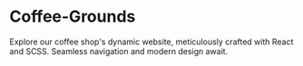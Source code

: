 # Coffee-Grounds
Explore our coffee shop's dynamic website, meticulously crafted with React and SCSS. Seamless navigation and modern design await.

